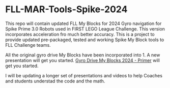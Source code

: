 # FLL-MAR-Tools-Spike-2024
This repo will contain updated FLL My Blocks for 2024 Gyro navigation for Spike Prime 3.0 Robots used in FIRST LEGO League Challenge. This version incorporates acceleration fro much better accuracy. This is a project to provide updated pre-packaged, tested and working Spike My Block tools to FLL Challenge teams. 

All the original gyro drive My Blocks have been incorporated into 1. A new presentation will get you started. [Gyro Drive My Blocks 2024 - Primer](https://docs.google.com/presentation/d/1Vga1y9exY-jyWSlCoF_mPb3-asiujL25wlZJDBCBb4c/edit?usp=sharing) will get you started.

I will be updating a longer set of presentations and videos to help Coaches and students understad the code and the math.
